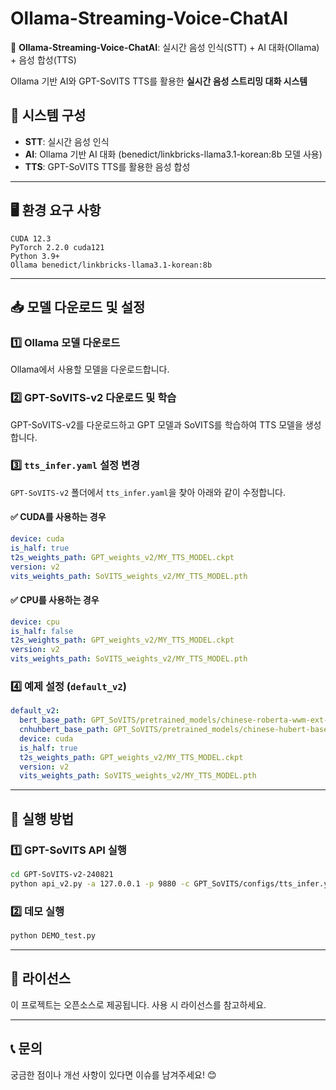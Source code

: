 # Ollama-Streaming-Voice-ChatAI

🎤 **Ollama-Streaming-Voice-ChatAI**: 실시간 음성 인식(STT) + AI 대화(Ollama) + 음성 합성(TTS)

Ollama 기반 AI와 GPT-SoVITS TTS를 활용한 **실시간 음성 스트리밍 대화 시스템**

## 📌 시스템 구성
- **STT**: 실시간 음성 인식
- **AI**: Ollama 기반 AI 대화 (benedict/linkbricks-llama3.1-korean:8b 모델 사용)
- **TTS**: GPT-SoVITS TTS를 활용한 음성 합성

---

## 🖥️ 환경 요구 사항
```
CUDA 12.3
PyTorch 2.2.0 cuda121
Python 3.9+
Ollama benedict/linkbricks-llama3.1-korean:8b
```

---

## 📥 모델 다운로드 및 설정

### 1️⃣ Ollama 모델 다운로드
Ollama에서 사용할 모델을 다운로드합니다.

### 2️⃣ GPT-SoVITS-v2 다운로드 및 학습
GPT-SoVITS-v2를 다운로드하고 GPT 모델과 SoVITS를 학습하여 TTS 모델을 생성합니다.

### 3️⃣ `tts_infer.yaml` 설정 변경
`GPT-SoVITS-v2` 폴더에서 `tts_infer.yaml`을 찾아 아래와 같이 수정합니다.

#### ✅ CUDA를 사용하는 경우
```yaml
device: cuda
is_half: true
t2s_weights_path: GPT_weights_v2/MY_TTS_MODEL.ckpt
version: v2
vits_weights_path: SoVITS_weights_v2/MY_TTS_MODEL.pth
```

#### ✅ CPU를 사용하는 경우
```yaml
device: cpu
is_half: false
t2s_weights_path: GPT_weights_v2/MY_TTS_MODEL.ckpt
version: v2
vits_weights_path: SoVITS_weights_v2/MY_TTS_MODEL.pth
```

### 4️⃣ 예제 설정 (`default_v2`)
```yaml
default_v2:
  bert_base_path: GPT_SoVITS/pretrained_models/chinese-roberta-wwm-ext-large
  cnhuhbert_base_path: GPT_SoVITS/pretrained_models/chinese-hubert-base
  device: cuda
  is_half: true
  t2s_weights_path: GPT_weights_v2/MY_TTS_MODEL.ckpt
  version: v2
  vits_weights_path: SoVITS_weights_v2/MY_TTS_MODEL.pth
```

---

## 🚀 실행 방법

### 1️⃣ **GPT-SoVITS API 실행**
```bash
cd GPT-SoVITS-v2-240821
python api_v2.py -a 127.0.0.1 -p 9880 -c GPT_SoVITS/configs/tts_infer.yaml
```

### 2️⃣ **데모 실행**
```bash
python DEMO_test.py
```

---

## 📜 라이선스
이 프로젝트는 오픈소스로 제공됩니다. 사용 시 라이선스를 참고하세요.

---

## 📞 문의
궁금한 점이나 개선 사항이 있다면 이슈를 남겨주세요! 😊
